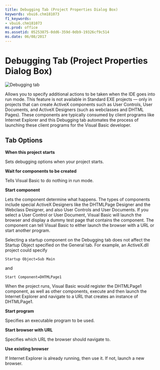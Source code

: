```yaml
---
title: Debugging Tab (Project Properties Dialog Box)
keywords: vbui6.chm181073
f1_keywords:
- vbui6.chm181073
ms.prod: office
ms.assetid: 05253875-0dd6-359d-0db9-19326cf9c514
ms.date: 06/08/2017
---
```



# Debugging Tab (Project Properties Dialog Box)


![Debugging tab](images/va4zlh1_ZA01201776.gif)



Allows you to specify additional actions to be taken when the IDE goes into run mode. This feature is not available in Standard EXE projects — only in projects that can create ActiveX components such as User Controls, User Documents, and ActiveX Designers (such as webclasses and DHTML Pages). These components are typically consumed by client programs like Internet Explorer and this Debugging tab automates the process of launching these client programs for the Visual Basic developer.

## Tab Options

 **When this project starts**

Sets debugging options when your project starts.

 **Wait for components to be created**

Tells Visual Basic to do nothing in run mode.

 **Start component**

Lets the component determine what happens. The types of components include special ActiveX Designers like the DHTMLPage Designer and the Webclass Designer, and also User Controls and User Documents. If you select a User Control or User Document, Visual Basic will launch the browser and display a dummy test page that contains the component. The component can tell Visual Basic to either launch the browser with a URL or start another program.

Selecting a startup component on the Debugging tab does not affect the Startup Object specified on the General tab. For example, an ActiveX.dll project could specify




```text
Startup Object=Sub Main 
```

and




```text
Start Component=DHTMLPage1 
```

When the project runs, Visual Basic would register the DHTMLPage1 component, as well as other components, execute and then launch the Internet Explorer and navigate to a URL that creates an instance of DHTMLPage1.

 **Start program**

Specifies an executable program to be used.

 **Start browser with URL**

Specifies which URL the browser should navigate to.

 **Use existing browser**

If Internet Explorer is already running, then use it. If not, launch a new browser.


